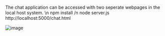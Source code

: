 The chat application can be accessed with two seperate webpages in the local host system. \n
npm install /n
node server.js
http://localhost:5000/chat.html

![image](https://github.com/Jalakamhima/Local-Chat-Application/assets/106132122/35f590a2-74fd-4dd5-b2c9-e813deca3e0c)
